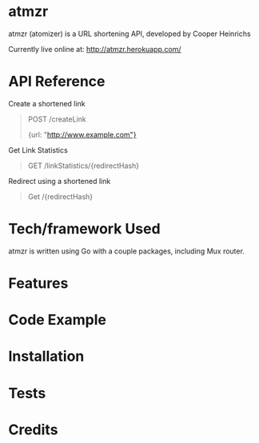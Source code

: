 # atmzr
atmzr (atomizer) is a URL shortening API, developed by Cooper Heinrichs

Currently live online at: http://atmzr.herokuapp.com/

 
# API Reference

Create a shortened link

>POST /createLink
> 
>{url: "http://www.example.com"}

Get Link Statistics

>GET /linkStatistics/{redirectHash}

Redirect using a shortened link

>Get /{redirectHash}


# Tech/framework Used

atmzr is written using Go with a couple packages, including Mux router.

# Features

# Code Example

# Installation

# Tests

# Credits